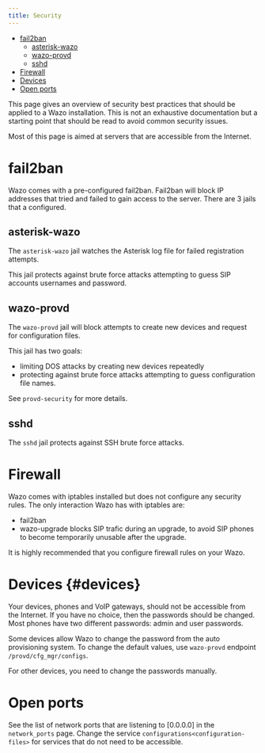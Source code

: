 ```yaml
---
title: Security
---
```


-   [fail2ban](#fail2ban)
    -   [asterisk-wazo](#asterisk-wazo)
    -   [wazo-provd](#wazo-provd)
    -   [sshd](#sshd)
-   [Firewall](#firewall)
-   [Devices](#devices)
-   [Open ports](#open-ports)

This page gives an overview of security best practices that should be
applied to a Wazo installation. This is not an exhaustive documentation
but a starting point that should be read to avoid common security
issues.

Most of this page is aimed at servers that are accessible from the
Internet.

fail2ban
========

Wazo comes with a pre-configured fail2ban. Fail2ban will block IP
addresses that tried and failed to gain access to the server. There are
3 jails that a configured.

asterisk-wazo
-------------

The `asterisk-wazo` jail watches the Asterisk log file for failed
registration attempts.

This jail protects against brute force attacks attempting to guess SIP
accounts usernames and password.

wazo-provd
----------

The `wazo-provd` jail will block attempts to create new devices and
request for configuration files.

This jail has two goals:

-   limiting DOS attacks by creating new devices repeatedly
-   protecting against brute force attacks attempting to guess
    configuration file names.

See `provd-security` for more details.

sshd
----

The `sshd` jail protects against SSH brute force attacks.

Firewall
========

Wazo comes with iptables installed but does not configure any security
rules. The only interaction Wazo has with iptables are:

-   fail2ban
-   wazo-upgrade blocks SIP trafic during an upgrade, to avoid SIP
    phones to become temporarily unusable after the upgrade.

It is highly recommended that you configure firewall rules on your Wazo.

Devices {#devices}
=======

Your devices, phones and VoIP gateways, should not be accessible from
the Internet. If you have no choice, then the passwords should be
changed. Most phones have two different passwords: admin and user
passwords.

Some devices allow Wazo to change the password from the auto
provisioning system. To change the default values, use `wazo-provd`
endpoint `/provd/cfg_mgr/configs`.

For other devices, you need to change the passwords manually.

Open ports
==========

See the list of network ports that are listening to
[0.0.0.0] in the `network_ports` page. Change the service
`configurations<configuration-files>` for
services that do not need to be accessible.
